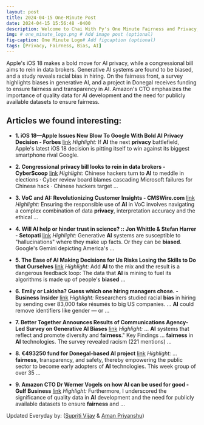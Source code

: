 ```yaml
---
layout: post
title: 2024-04-15 One-Minute Post
date: 2024-04-15 15:56:48 -0400
description: Welcome to Chai With Py's One Minute Fairness and Privacy, which aims to provide you the current happenings in the world of Fairness, Privacy, and AI.
img: # one_minute_logo.png # Add image post (optional)
fig-caption: One Minute Logo# Add figcaption (optional)
tags: [Privacy, Fairness, Bias, AI]
---
```


Apple's iOS 18 makes a bold move for AI privacy, while a congressional bill aims to rein in data brokers. Generative AI systems are found to be biased, and a study reveals racial bias in hiring. On the fairness front, a survey highlights biases in generative AI, and a project in Donegal receives funding to ensure fairness and transparency in AI. Amazon's CTO emphasizes the importance of quality data for AI development and the need for publicly available datasets to ensure fairness.

## Articles we found interesting:

- **1. iOS 18—Apple Issues New Blow To Google With Bold <b>AI Privacy</b> Decision - Forbes** [link](https://www.forbes.com/sites/kateoflahertyuk/2024/04/15/ios-18-apple-issues-new-blow-to-google-with-bold-ai-privacy-decision/)
_Highlight:_ If <b>AI</b> the next <b>privacy</b> battlefield, Apple&#39;s latest iOS 18 decision is pitting itself to win against its biggest smartphone rival Google.

- **2. Congressional <b>privacy</b> bill looks to rein in data brokers - CyberScoop** [link](https://cyberscoop.com/congressional-privacy-bill-looks-to-rein-in-data-brokers/)
_Highlight:_ Chinese hackers turn to <b>AI</b> to meddle in elections &middot; Cyber review board blames cascading Microsoft failures for Chinese hack &middot; Chinese hackers target&nbsp;...

- **3. VoC and <b>AI</b>: Revolutionizing Customer Insights - CMSWire.com** [link](https://www.cmswire.com/customer-experience/unlocking-the-voice-of-customer-with-ai/)
_Highlight:_ Ensuring the responsible use of <b>AI</b> in VoC involves navigating a complex combination of data <b>privacy</b>, interpretation accuracy and the ethical&nbsp;...

- **4. Will <b>AI</b> help or hinder trust in science? :: Jon Whittle &amp; Stefan Harrer - Setopati** [link](https://en.setopati.com/International/162909)
_Highlight:_ Generative <b>AI</b> systems are susceptible to &quot;hallucinations&quot; where they make up facts. Or they can be <b>biased</b>. Google&#39;s Gemini depicting America&#39;s&nbsp;...

- **5. The Ease of <b>AI</b> Making Decisions for Us Risks Losing the Skills to Do that Ourselves** [link](https://favs.news/the-ease-of-ai-making-decisions-for-us-risks-losing-the-skills-to-do-that-ourselves/)
_Highlight:_ Add <b>AI</b> to the mix and the result is a dangerous feedback loop: The data that <b>AI</b> is mining to fuel its algorithms is made up of people&#39;s <b>biased</b>&nbsp;...

- **6. Emily or Lakisha? Guess which one hiring managers chose. - Business Insider** [link](https://www.businessinsider.com/companies-display-race-gender-bias-when-hiring-resumes-names-jobs-2024-4)
_Highlight:_ Researchers studied racial <b>bias</b> in hiring by sending over 83,000 fake résumés to big US companies. ... <b>AI</b> could remove identifiers like gender — or&nbsp;...

- **7. Better Together Announces Results of Communications Agency-Led Survey on Generative <b>AI</b> Biases** [link](https://www.prnewswire.com/news-releases/better-together-announces-results-of-communications-agency-led-survey-on-generative-ai-biases-302116488.html)
_Highlight:_ ... <b>AI</b> systems that reflect and promote diversity and <b>fairness</b>.&quot; Key Findings ... <b>fairness</b> in <b>AI</b> technologies. The survey revealed racism (221 mentions)&nbsp;...

- **8. €493250 fund for Donegal-based <b>AI</b> project** [link](https://www.donegaldaily.com/2024/04/15/e493250-fund-for-donegal-based-ai-project/)
_Highlight:_ ... <b>fairness</b>, transparency, and safety, thereby empowering the public sector to become early adopters of <b>AI</b> technologies. This week group of over 35&nbsp;...

- **9. Amazon CTO Dr Werner Vogels on how <b>AI</b> can be used for good - Gulf Business** [link](https://gulfbusiness.com/ai-can-serve-good-says-dr-werner-vogels-of-amazon/)
_Highlight:_ Furthermore, I underscored the significance of quality data in <b>AI</b> development and the need for publicly available datasets to ensure <b>fairness</b> and&nbsp;...


Updated Everyday by: (<a href="https://supritivijay.github.io/">Supriti Vijay</a> & <a href="https://amanpriyanshu.github.io/">Aman Priyanshu</a>)
